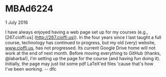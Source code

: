 # MBAd6224

1 July 2016

I have always enjoyed having a web page set up for my courses (e.g., [267.cioffi.us] (http://267.cioffi.us)).  In the four years since I last taught a full course, technology has continued to progress, but my old (very) website, www.cioffi.us, has not progressed.  Its current Google Drive home will not work at the end of next month.  Before moving everything to GitHub (thanks, @labarba!), I'm setting up the page for the course (and having fun doing it).  Initially, the page may just list some pdf LaTeX'ed files 'cause that's how I've been working. -- dfc
